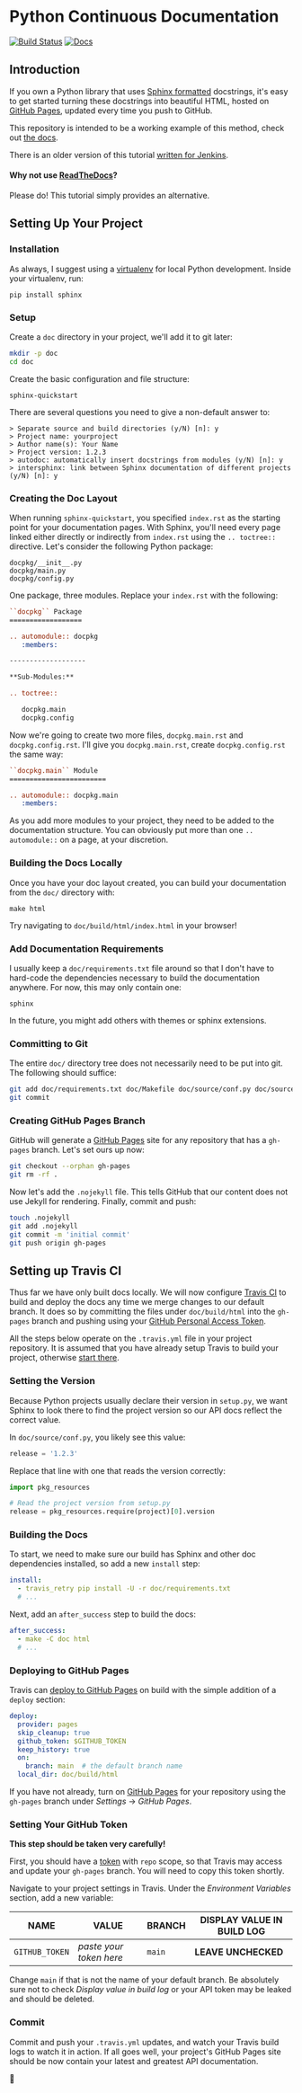 Python Continuous Documentation
===============================

[![Build Status](https://travis-ci.com/icgood/continuous-docs.svg?branch=main)](https://travis-ci.com/icgood/continuous-docs)
[![Docs](https://img.shields.io/badge/docs-latest-informational)](https://icgood.github.io/continuous-docs/)

## Introduction

If you own a Python library that uses [Sphinx formatted][1] docstrings, it's
easy to get started turning these docstrings into beautiful HTML, hosted on
[GitHub Pages][4], updated every time you push to GitHub.

This repository is intended to be a working example of this method, check out
[the docs][2].

There is an older version of this tutorial
[written for Jenkins](https://github.com/icgood/continuous-docs/tree/jenkins).

#### Why not use [ReadTheDocs][8]?

Please do! This tutorial simply provides an alternative.

## Setting Up Your Project

### Installation

As always, I suggest using a [virtualenv][3] for local Python development.
Inside your virtualenv, run:

    pip install sphinx

### Setup

Create a `doc` directory in your project, we'll add it to git later:

```bash
mkdir -p doc
cd doc
```

Create the basic configuration and file structure:

    sphinx-quickstart

There are several questions you need to give a non-default answer to:

    > Separate source and build directories (y/N) [n]: y
    > Project name: yourproject
    > Author name(s): Your Name
    > Project version: 1.2.3
    > autodoc: automatically insert docstrings from modules (y/N) [n]: y
    > intersphinx: link between Sphinx documentation of different projects (y/N) [n]: y

### Creating the Doc Layout

When running `sphinx-quickstart`, you specified `index.rst` as the starting
point for your documentation pages. With Sphinx, you'll need every page linked
either directly or indirectly from `index.rst` using the `.. toctree::`
directive. Let's consider the following Python package:

    docpkg/__init__.py
    docpkg/main.py
    docpkg/config.py

One package, three modules. Replace your `index.rst` with the following:

```rst
``docpkg`` Package
==================

.. automodule:: docpkg
   :members:

-------------------

**Sub-Modules:**

.. toctree::

   docpkg.main
   docpkg.config
```

Now we're going to create two more files, `docpkg.main.rst` and
`docpkg.config.rst`.  I'll give you `docpkg.main.rst`, create
`docpkg.config.rst` the same way:

```rst
``docpkg.main`` Module
========================

.. automodule:: docpkg.main
   :members:
```

As you add more modules to your project, they need to be added to the
documentation structure. You can obviously put more than one `.. automodule::`
on a page, at your discretion.

### Building the Docs Locally

Once you have your doc layout created, you can build your documentation from
the `doc/` directory with:

    make html

Try navigating to `doc/build/html/index.html` in your browser!

### Add Documentation Requirements

I usually keep a `doc/requirements.txt` file around so that I don't have to
hard-code the dependencies necessary to build the documentation anywhere. For
now, this may only contain one:

    sphinx

In the future, you might add others with themes or sphinx extensions.

### Committing to Git

The entire `doc/` directory tree does not necessarily need to be put into git.
The following should suffice:

```bash
git add doc/requirements.txt doc/Makefile doc/source/conf.py doc/source/*.rst
git commit
```

### Creating GitHub Pages Branch

GitHub will generate a [GitHub Pages][4] site for any
repository that has a `gh-pages` branch. Let's set ours up now:

```bash
git checkout --orphan gh-pages
git rm -rf .
```

Now let's add the `.nojekyll` file. This tells GitHub that our content does not
use Jekyll for rendering. Finally, commit and push:

```bash
touch .nojekyll
git add .nojekyll
git commit -m 'initial commit'
git push origin gh-pages
```

## Setting up Travis CI

Thus far we have only built docs locally. We will now configure [Travis CI][9]
to build and deploy the docs any time we merge changes to our default branch.
It does so by committing the files under `doc/build/html` into the `gh-pages`
branch and pushing using your [GitHub Personal Access Token][10].

All the steps below operate on the `.travis.yml` file in your project
repository. It is assumed that you have already setup Travis to build your
project, otherwise [start there][12].

### Setting the Version

Because Python projects usually declare their version in `setup.py`, we want
Sphinx to look there to find the project version so our API docs reflect the
correct value.

In `doc/source/conf.py`, you likely see this value:

```python
release = '1.2.3'
```

Replace that line with one that reads the version correctly:

```python
import pkg_resources

# Read the project version from setup.py
release = pkg_resources.require(project)[0].version
```

### Building the Docs

To start, we need to make sure our build has Sphinx and other doc dependencies
installed, so add a new `install` step:

```yaml
install:
  - travis_retry pip install -U -r doc/requirements.txt
  # ...
```

Next, add an `after_success` step to build the docs:

```yaml
after_success:
  - make -C doc html
  # ...
```

### Deploying to GitHub Pages

Travis can [deploy to GitHub Pages][11] on build with the simple addition of a
`deploy` section:

```yaml
deploy:
  provider: pages
  skip_cleanup: true
  github_token: $GITHUB_TOKEN
  keep_history: true
  on:
    branch: main  # the default branch name
  local_dir: doc/build/html
```

If you have not already, turn on [GitHub Pages][4] for your repository using
the `gh-pages` branch under *Settings* &rarr; *GitHub Pages*.

### Setting Your GitHub Token

**This step should be taken very carefully!**

First, you should have a [token][10] with `repo` scope, so that Travis may
access and update your `gh-pages` branch. You will need to copy this token
shortly.

Navigate to your project settings in Travis. Under the *Environment Variables*
section, add a new variable:

| NAME | VALUE | BRANCH | DISPLAY VALUE IN BUILD LOG |
| ---- | ----- | ------ | -------------------------- |
| `GITHUB_TOKEN` | *paste your token here* | `main` | **LEAVE UNCHECKED** |

Change `main` if that is not the name of your default branch. Be absolutely sure
not to check *Display value in build log* or your API token may be leaked and
should be deleted.

### Commit

Commit and push your `.travis.yml` updates, and watch your Travis build logs to
watch it in action. If all goes well, your project's GitHub Pages site should be
now contain your latest and greatest API documentation.

:tada:

[1]: https://pythonhosted.org/an_example_pypi_project/sphinx.html#full-code-example
[2]: https://icgood.github.io/continuous-docs/
[3]: https://docs.python.org/3/library/venv.html
[4]: https://pages.github.com/
[6]: https://pypi.python.org/pypi
[7]: https://www.sphinx-doc.org/en/master/usage/restructuredtext/index.html
[8]: https://readthedocs.org/
[9]: https://travis-ci.com/
[10]: https://github.com/settings/tokens
[11]: https://docs.travis-ci.com/user/deployment/pages/
[12]: https://docs.travis-ci.com/user/tutorial/
